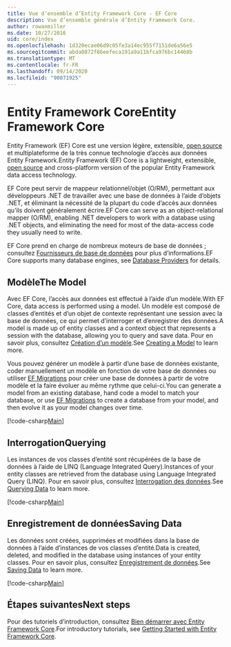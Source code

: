 ```yaml
---
title: Vue d’ensemble d’Entity Framework Core - EF Core
description: Vue d’ensemble générale d’Entity Framework Core.
author: rowanmiller
ms.date: 10/27/2016
uid: core/index
ms.openlocfilehash: 1d320ecae06d9c05fe3a14ec955f7151de6a56e5
ms.sourcegitcommit: abda0872f86eefeca191a9a11bfca976bc14468b
ms.translationtype: MT
ms.contentlocale: fr-FR
ms.lasthandoff: 09/14/2020
ms.locfileid: "90071925"
---
```

# <a name="entity-framework-core"></a><span data-ttu-id="07bbd-103">Entity Framework Core</span><span class="sxs-lookup"><span data-stu-id="07bbd-103">Entity Framework Core</span></span>

<span data-ttu-id="07bbd-104">Entity Framework (EF) Core est une version légère, extensible, [open source](https://github.com/aspnet/EntityFrameworkCore) et multiplateforme de la très connue technologie d’accès aux données Entity Framework.</span><span class="sxs-lookup"><span data-stu-id="07bbd-104">Entity Framework (EF) Core is a lightweight, extensible, [open source](https://github.com/aspnet/EntityFrameworkCore) and cross-platform version of the popular Entity Framework data access technology.</span></span>

<span data-ttu-id="07bbd-105">EF Core peut servir de mappeur relationnel/objet (O/RM), permettant aux développeurs .NET de travailler avec une base de données à l’aide d’objets .NET, et éliminant la nécessité de la plupart du code d’accès aux données qu’ils doivent généralement écrire.</span><span class="sxs-lookup"><span data-stu-id="07bbd-105">EF Core can serve as an object-relational mapper (O/RM), enabling .NET developers to work with a database using .NET objects, and eliminating the need for most of the data-access code they usually need to write.</span></span>

<span data-ttu-id="07bbd-106">EF Core prend en charge de nombreux moteurs de base de données ; consultez [Fournisseurs de base de données](xref:core/providers/index) pour plus d’informations.</span><span class="sxs-lookup"><span data-stu-id="07bbd-106">EF Core supports many database engines, see [Database Providers](xref:core/providers/index) for details.</span></span>

## <a name="the-model"></a><span data-ttu-id="07bbd-107">Modèle</span><span class="sxs-lookup"><span data-stu-id="07bbd-107">The Model</span></span>

<span data-ttu-id="07bbd-108">Avec EF Core, l’accès aux données est effectué à l’aide d’un modèle.</span><span class="sxs-lookup"><span data-stu-id="07bbd-108">With EF Core, data access is performed using a model.</span></span> <span data-ttu-id="07bbd-109">Un modèle est composé de classes d’entités et d’un objet de contexte représentant une session avec la base de données, ce qui permet d’interroger et d’enregistrer des données.</span><span class="sxs-lookup"><span data-stu-id="07bbd-109">A model is made up of entity classes and a context object that represents a session with the database, allowing you to query and save data.</span></span> <span data-ttu-id="07bbd-110">Pour en savoir plus, consultez [Création d’un modèle](xref:core/modeling/index).</span><span class="sxs-lookup"><span data-stu-id="07bbd-110">See [Creating a Model](xref:core/modeling/index) to learn more.</span></span>

<span data-ttu-id="07bbd-111">Vous pouvez générer un modèle à partir d’une base de données existante, coder manuellement un modèle en fonction de votre base de données ou utiliser [EF Migrations](xref:core/managing-schemas/migrations/index) pour créer une base de données à partir de votre modèle et la faire évoluer au même rythme que celui-ci.</span><span class="sxs-lookup"><span data-stu-id="07bbd-111">You can generate a model from an existing database, hand code a model to match your database, or use [EF Migrations](xref:core/managing-schemas/migrations/index) to create a database from your model, and then evolve it as your model changes over time.</span></span>

[!code-csharp[Main](../../samples/core/Intro/Model.cs)]

## <a name="querying"></a><span data-ttu-id="07bbd-112">Interrogation</span><span class="sxs-lookup"><span data-stu-id="07bbd-112">Querying</span></span>

<span data-ttu-id="07bbd-113">Les instances de vos classes d’entité sont récupérées de la base de données à l’aide de LINQ (Language Integrated Query).</span><span class="sxs-lookup"><span data-stu-id="07bbd-113">Instances of your entity classes are retrieved from the database using Language Integrated Query (LINQ).</span></span> <span data-ttu-id="07bbd-114">Pour en savoir plus, consultez [Interrogation des données](xref:core/querying/index).</span><span class="sxs-lookup"><span data-stu-id="07bbd-114">See [Querying Data](xref:core/querying/index) to learn more.</span></span>

[!code-csharp[Main](../../samples/core/Intro/Program.cs#Querying)]

## <a name="saving-data"></a><span data-ttu-id="07bbd-115">Enregistrement de données</span><span class="sxs-lookup"><span data-stu-id="07bbd-115">Saving Data</span></span>

<span data-ttu-id="07bbd-116">Les données sont créées, supprimées et modifiées dans la base de données à l’aide d’instances de vos classes d’entité.</span><span class="sxs-lookup"><span data-stu-id="07bbd-116">Data is created, deleted, and modified in the database using instances of your entity classes.</span></span> <span data-ttu-id="07bbd-117">Pour en savoir plus, consultez [Enregistrement de données](xref:core/saving/index).</span><span class="sxs-lookup"><span data-stu-id="07bbd-117">See [Saving Data](xref:core/saving/index) to learn more.</span></span>

[!code-csharp[Main](../../samples/core/Intro/Program.cs#SavingData)]

## <a name="next-steps"></a><span data-ttu-id="07bbd-118">Étapes suivantes</span><span class="sxs-lookup"><span data-stu-id="07bbd-118">Next steps</span></span>

<span data-ttu-id="07bbd-119">Pour des tutoriels d’introduction, consultez [Bien démarrer avec Entity Framework Core](xref:core/get-started/index).</span><span class="sxs-lookup"><span data-stu-id="07bbd-119">For introductory tutorials, see [Getting Started with Entity Framework Core](xref:core/get-started/index).</span></span>
